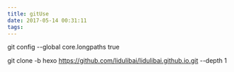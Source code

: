 ```yaml
---
title: gitUse
date: 2017-05-14 00:31:11
tags:
---
```


git config --global core.longpaths true

git clone -b hexo https://github.com/lidulibai/lidulibai.github.io.git --depth 1


